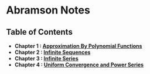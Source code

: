 # Abramson Notes

## Table of Contents
- **Chapter 1 : [Approximation By Polynomial Functions](chapter-1)**
- **Chapter 2 : [Infinite Sequences](chapter-2)**
- **Chapter 3 : [Infinite Series](chapter-3)**
- **Chapter 4 : [Uniform Convergence and Power Series](chapter-4)**
